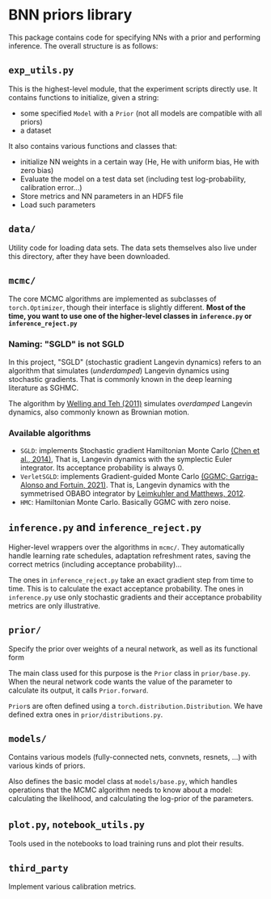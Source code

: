 # BNN priors library

This package contains code for specifying NNs with a prior and performing
inference. The overall structure is as follows:

## `exp_utils.py`
This is the highest-level module, that the experiment scripts directly use. It
contains functions to initialize, given a string:

- some specified `Model` with a `Prior` (not all models are compatible with all priors)
- a dataset

It also contains various functions and classes that:
- initialize NN weights in a certain way (He, He with uniform bias, He with zero bias)
- Evaluate the model on a test data set (including test log-probability, calibration error...)
- Store metrics and NN parameters in an HDF5 file
- Load such parameters

## `data/`
Utility code for loading data sets. The data sets themselves also live under
this directory, after they have been downloaded.

## `mcmc/`
The core MCMC algorithms are implemented as subclasses of `torch.Optimizer`,
though their interface is slightly different. **Most of the time, you want to use
one of the higher-level classes in `inference.py` or `inference_reject.py`**

### Naming: "SGLD" is not SGLD
In this project, "SGLD" (stochastic gradient Langevin dynamics) refers to an
algorithm that simulates (*underdamped*) Langevin dynamics using stochastic
gradients. That is commonly known in the deep learning literature as SGHMC.

The algorithm by [Welling and Teh
(2011)](https://dl.acm.org/doi/10.5555/3104482.3104568) simulates *overdamped*
Langevin dynamics, also commonly known as Brownian motion.


### Available algorithms
- `SGLD`: implements Stochastic gradient Hamiltonian Monte Carlo [(Chen et al., 2014)](https://www.arxiv.org/abs/1402.4102), That is, Langevin dynamics with the symplectic Euler integrator. Its acceptance probability is always 0.
- `VerletSGLD`: implements Gradient-guided Monte Carlo [(GGMC; Garriga-Alonso and Fortuin, 2021)](https://arxiv.org/abs/2102.01691). That is, Langevin dynamics with the symmetrised OBABO integrator by [Leimkuhler and Matthews, 2012](https://doi.org/10.1093/amrx/abs010).
- `HMC`: Hamiltonian Monte Carlo. Basically GGMC with zero noise.

## `inference.py` and `inference_reject.py`
Higher-level wrappers over the algorithms in `mcmc/`. They automatically handle
learning rate schedules, adaptation refreshment rates, saving the correct
metrics (including acceptance probability)...

The ones in `inference_reject.py` take an exact gradient step from time to time.
This is to calculate the exact acceptance probability. The ones in
`inference.py` use only stochastic gradients and their acceptance probability
metrics are only illustrative.

## `prior/`
Specify the prior over weights of a neural network, as well as its functional form

The main class used for this purpose is the `Prior` class in `prior/base.py`.
When the neural network code wants the value of the parameter to calculate its
output, it calls `Prior.forward`.

`Prior`s are often defined using a `torch.distribution.Distribution`. We have
defined extra ones in `prior/distributions.py`.

## `models/`
Contains various models (fully-connected nets, convnets, resnets, ...) with
various kinds of priors.

Also defines the basic model class at `models/base.py`, which handles operations
that the MCMC algorithm needs to know about a model: calculating the likelihood,
and calculating the log-prior of the parameters.

## `plot.py`, `notebook_utils.py`
Tools used in the notebooks to load training runs and plot their results.

## `third_party`
Implement various calibration metrics.
